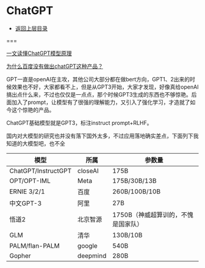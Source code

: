 # ChatGPT

* [返回上层目录](../openai.md)







===

[一文读懂ChatGPT模型原理](https://zhuanlan.zhihu.com/p/589621442)



[为什么百度没有做出chatGPT这种产品？](https://www.zhihu.com/question/572106826/answer/2808336053)

GPT一直是openAI在主攻，其他公司大部分都在做bert方向，GPT1、2出来的时候效果也不好，大家都看不上，但是从GPT3开始，大家才发现，好像真给openAI搞出点什么来，不过也仅仅是一点点，那个时候GPT3生成的东西也不够惊艳。后面加入了prompt，让模型有了很强的理解能力，又引入了强化学习，才造就了如今这个惊艳的产品。

ChatGPT基础模型就是GPT3，标注instruct prompt+RLHF。

国内对大模型的研究也并没有落下国外太多，不过应用落地确实差点，下面列下我知道的大模型吧，也不全

| 模型                | 所属     | 参数量                              |
| ------------------- | -------- | ----------------------------------- |
| ChatGPT/InstructGPT | closeAI  | 175B                                |
| OPT/OPT-IML         | Meta     | 175B/30B/13B                        |
| ERNIE 3/2/1         | 百度     | 260B/100B/10B                       |
| 中文GPT-3           | 阿里     | 27B                                 |
| 悟道2               | 北京智源 | 1750B（神威超算训的，不愧是国家队） |
| GLM                 | 清华     | 130B/10B                            |
| PALM/flan-PALM      | google   | 540B                                |
| Gopher              | deepmind | 280B                                |

